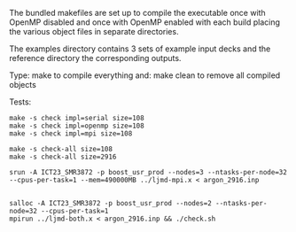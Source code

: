 The bundled makefiles are set up to compile the executable once
with OpenMP disabled and once with OpenMP enabled with each build
placing the various object files in separate directories.

The examples directory contains 3 sets of example input decks
and the reference directory the corresponding outputs.

Type: make
to compile everything and: make clean
to remove all compiled objects

Tests:
```
make -s check impl=serial size=108
make -s check impl=openmp size=108
make -s check impl=mpi size=108

make -s check-all size=108
make -s check-all size=2916

srun -A ICT23_SMR3872 -p boost_usr_prod --nodes=3 --ntasks-per-node=32 --cpus-per-task=1 --mem=490000MB ../ljmd-mpi.x < argon_2916.inp


salloc -A ICT23_SMR3872 -p boost_usr_prod --nodes=2 --ntasks-per-node=32 --cpus-per-task=1
mpirun ../ljmd-both.x < argon_2916.inp && ./check.sh
```